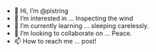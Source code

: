 - 👋 Hi, I’m @pistring
- 👀 I’m interested in ... Inspecting the wind
- 🌱 I’m currently learning ... sleeping carelessly.
- 💞️ I’m looking to collaborate on ... Peace.
- 📫 How to reach me ... post!

<!---
pistring/pistring is a ✨ special ✨ repository because its `README.md` (this file) appears on your GitHub profile.
You can click the Preview link to take a look at your changes.
--->
